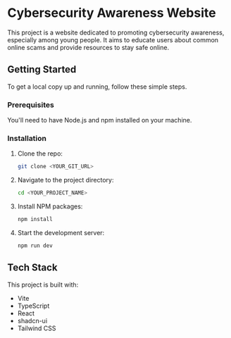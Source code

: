 # Cybersecurity Awareness Website

This project is a website dedicated to promoting cybersecurity awareness, especially among young people. It aims to educate users about common online scams and provide resources to stay safe online.

## Getting Started

To get a local copy up and running, follow these simple steps.

### Prerequisites

You'll need to have Node.js and npm installed on your machine.

### Installation

1. Clone the repo:
   ```sh
   git clone <YOUR_GIT_URL>
   ```
2. Navigate to the project directory:
   ```sh
   cd <YOUR_PROJECT_NAME>
   ```
3. Install NPM packages:
   ```sh
   npm install
   ```
4. Start the development server:
   ```sh
   npm run dev
   ```

## Tech Stack

This project is built with:

- Vite
- TypeScript
- React
- shadcn-ui
- Tailwind CSS
